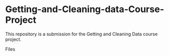 # Getting-and-Cleaning-data-Course-Project

This repository is a submission for the Getting and Cleaning Data course project.

Files
